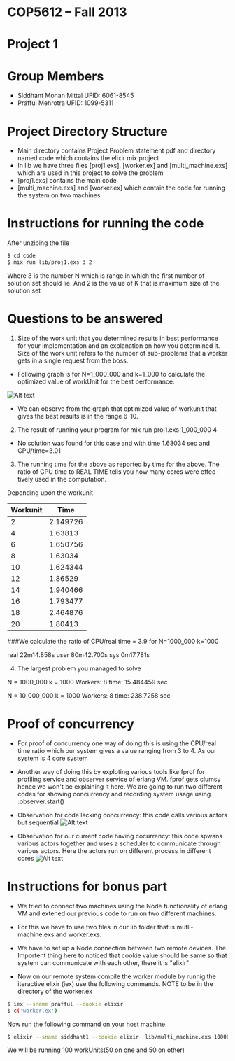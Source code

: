 # COP5612 – Fall 2013
# Project 1 

# Group Members 
- Siddhant Mohan Mittal UFID: 6061-8545
- Prafful Mehrotra UFID: 1099-5311

# Project Directory Structure

- Main directory contains Project Problem statement pdf and directory named code which contains the elixir mix project
- In lib we have three files [proj1.exs], [worker.ex] and [multi_machine.exs] which are used in this project to solve the problem
- [proj1.exs] contains the main code 
- [multi_machine.exs] and [worker.ex] which contain the code for running the system on two machines

# Instructions for running the code

After unziping the file 
```sh
$ cd code
$ mix run lib/proj1.exs 3 2
```
Where 3 is the number N which is range in which the first number of solution set should lie. And 2 is the value of K that is maximum size of the solution set

#  Questions to be answered
1. Size of the work unit that you determined results in best performance for your implementation and an explanation on how you determined it. Size of the work unit refers to the number of sub-problems that a worker gets in a single request from the boss.

- Following graph is for N=1_000_000 and k=1_000 to calculate the optimized value of workUnit for the best performance. 

![Alt text](https://github.com/prafful13/DOS_Projects/blob/master/assign1/code/images/graph.png "Graph")

- We can observe from the graph that optimized value of workunit that gives the best results is in the range 6-10.

2. The result of running your program for mix run proj1.exs 1_000_000 4

- No solution was found for this case and with time 1.63034 sec and CPU/time=3.01

3. The running time for the above as reported by time for the above. The ratio of CPU time to REAL TIME tells you how many cores were effec- tively used in the computation.

 Depending upon the workunit 

| Workunit | Time |
| ------ | ------ |
| 2 | 2.149726 |
 | 4 |    1.63813 |
|   6  |   1.650756|
 |  8  |   1.63034 |
 |  10  |    1.624344|
  | 12     | 1.86529 |
  | 14     |1.940466|
 |  16   |  1.793477|
|   18    | 2.464876 |
 | 20  |   1.80413|

###We calculate the ratio of CPU/real time = 3.9 for N=1000_000 k=1000

real	22m14.858s
user	80m42.700s
sys	0m17.781s

4. The largest problem you managed to solve

N = 1000_000 k = 1000
Workers: 8 time: 15.484459 sec

N = 10_000_000 k = 1000
Workers: 8 time: 238.7258 sec

# Proof of concurrency

- For proof of concurrency one way of doing this is using the CPU/real time ratio which our system gives a value ranging from 3 to 4. As our system is 4 core system

- Another way of doing this by exploting various tools like fprof for profiling service and observer service of erlang VM. fprof gets clumsy hence we won't be explaining it here. We are going to run two different codes for showing concurrency and recording system usage using :observer.start()

- Observation for code lacking concurrency: this code calls various actors but sequential
![Alt text](https://github.com/prafful13/DOS_Projects/blob/master/assign1/code/images/Screen%20Shot%202018-09-07%20at%2011.37.52%20PM.png "Graph1")

- Observation for our current code having cocurrency: this code spwans various actors together and uses a scheduler to communicate through various actors. Here the actors run on different process in different cores
![Alt text](https://github.com/prafful13/DOS_Projects/blob/master/assign1/code/images/Screen%20Shot%202018-09-07%20at%2011.35.03%20PM.png "Graph2")



# Instructions for bonus part

- We tried to connect two machines using the Node functionality of erlang VM and extened our previous code to run on two different machines. 

- For this we have to use two files in our lib folder that is mutli-machine.exs and worker.exs.

- We have to set up a Node connection between two remote devices. The Importent thing here to noticed that cookie value should be same so that system can communicate with each other, there it is "elixir"

- Now on our remote system compile the worker module by runnig the iteractive elixir (iex) use the following commands. NOTE to be in the directory of the worker.ex

```sh
$ iex --sname prafful --cookie elixir
$ c('worker.ex')
```

Now run the following command on your host machine

```sh
$ elixir --sname siddhant1 --cookie elixir  lib/multi_machine.exs 1000000 4
```

We will be running 100 workUnits(50 on one and 50 on other) 





